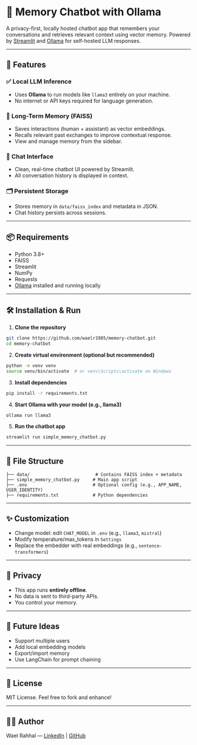 # 🧠 Memory Chatbot with Ollama

A privacy-first, locally hosted chatbot app that remembers your conversations and retrieves relevant context using vector memory. Powered by [Streamlit](https://streamlit.io/) and [Ollama](https://ollama.com/) for self-hosted LLM responses.

---

## 🚀 Features

### ✅ Local LLM Inference
- Uses **Ollama** to run models like `llama3` entirely on your machine.
- No internet or API keys required for language generation.

### 🧠 Long-Term Memory (FAISS)
- Saves interactions (human + assistant) as vector embeddings.
- Recalls relevant past exchanges to improve contextual response.
- View and manage memory from the sidebar.

### 💬 Chat Interface
- Clean, real-time chatbot UI powered by Streamlit.
- All conversation history is displayed in context.

### 🗂️ Persistent Storage
- Stores memory in `data/faiss_index` and metadata in JSON.
- Chat history persists across sessions.

---

## 📦 Requirements

- Python 3.8+
- FAISS
- Streamlit
- NumPy
- Requests
- [Ollama](https://ollama.com/) installed and running locally

---

## 🛠️ Installation & Run

1. **Clone the repository**
```bash
git clone https://github.com/waelr1985/memory-chatbot.git
cd memory-chatbot
```

2. **Create virtual environment (optional but recommended)**
```bash
python -m venv venv
source venv/bin/activate  # or venv\Scripts\activate on Windows
```

3. **Install dependencies**
```bash
pip install -r requirements.txt
```

4. **Start Ollama with your model (e.g., llama3)**
```bash
ollama run llama3
```

5. **Run the chatbot app**
```bash
streamlit run simple_memory_chatbot.py
```

---

## 📁 File Structure

```
├── data/                         # Contains FAISS index + metadata
├── simple_memory_chatbot.py     # Main app script
├── .env                         # Optional config (e.g., APP_NAME, USER_IDENTITY)
├── requirements.txt             # Python dependencies
```

---

## ✨ Customization

- Change model: edit `CHAT_MODEL` in `.env` (e.g., `llama3`, `mistral`) 
- Modify temperature/max_tokens in `Settings`
- Replace the embedder with real embeddings (e.g., `sentence-transformers`)

---

## 🔐 Privacy
- This app runs **entirely offline**.
- No data is sent to third-party APIs.
- You control your memory.

---

## 🤖 Future Ideas
- Support multiple users
- Add local embedding models
- Export/import memory
- Use LangChain for prompt chaining

---

## 📄 License
MIT License. Feel free to fork and enhance!

---

## 🙋‍♂️ Author
Wael Rahhal — [LinkedIn](https://www.linkedin.com/in/wael-rahhal-ph-d-06786522/) | [GitHub](https://github.com/waelr1985) 
